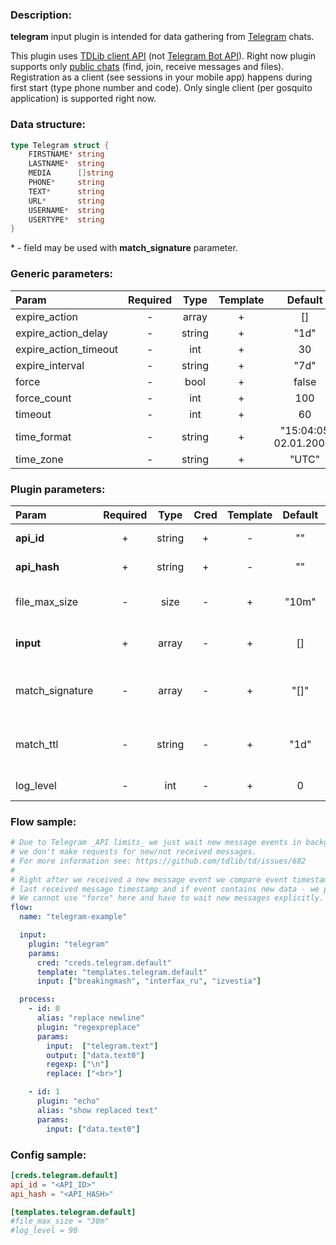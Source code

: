 ### Description:

**telegram** input plugin is intended for data gathering from [Telegram](https://telegram.org/) chats.    
  
This plugin uses [TDLib client API](https://core.telegram.org/tdlib) (not [Telegram Bot API](https://core.telegram.org/bots/api)). Right now plugin supports only [public chats](https://core.telegram.org/tdlib/getting-started) (find, join, receive messages and files). Registration as a client (see sessions in your mobile app) happens during first start (type phone number and code). Only single client (per gosquito application) is supported right now. 

### Data structure:

```go
type Telegram struct {
	FIRSTNAME* string
	LASTNAME*  string
	MEDIA      []string
	PHONE*     string
	TEXT*      string
	URL*       string
	USERNAME*  string
	USERTYPE*  string
}
```

&ast; - field may be used with **match_signature** parameter.

### Generic parameters:

| Param                 | Required |  Type  | Template |        Default        |
|:----------------------|:--------:|:------:|:--------:|:---------------------:|
| expire_action         |    -     | array  |    +     |          []           |
| expire_action_delay   |    -     | string |    +     |         "1d"          |
| expire_action_timeout |    -     |  int   |    +     |          30           |
| expire_interval       |    -     | string |    +     |         "7d"          |
| force                 |    -     |  bool  |    +     |         false         |
| force_count           |    -     |  int   |    +     |          100          |
| timeout               |    -     |  int   |    +     |          60           |
| time_format           |    -     | string |    +     | "15:04:05 02.01.2006" |
| time_zone             |    -     | string |    +     |         "UTC"         |


### Plugin parameters:

| Param           | Required |  Type  | Cred | Template | Default |      Example       | Description                                                                                                |
|:----------------|:--------:|:------:|:----:|:--------:|:-------:|:------------------:|:-----------------------------------------------------------------------------------------------------------|
| **api_id**      |    +     | string |  +   |    -     |   ""    |         ""         | [Telegram Apps](https://core.telegram.org/api/obtaining_api_id)                                            |
| **api_hash**    |    +     | string |  +   |    -     |   ""    |         ""         | [Telegram Apps](https://core.telegram.org/api/obtaining_api_id)                                            |
| file_max_size   |    -     |  size  |  -   |    +     |  "10m"  |        "1g"        | Maximum file size for download.                                                                            |
| **input**       |    +     | array  |  -   |    +     |   []    |  ["breakingmash"]  | List of Telegram chats.                                                                                    |
| match_signature |    -     | array  |  -   |    +     |  "[]"   | ["source", "time"] | Match new messages by signature.                                                                           |
| match_ttl       |    -     | string |  -   |    +     |  "1d"   |       "24h"        | TTL (Time To Live) for matched signatures.                                                                 |
| log_level       |    -     |  int   |  -   |    +     |    0    |         90         | [TDLib Log Level](https://core.telegram.org/tdlib/docs/classtd_1_1td__api_1_1set_log_verbosity_level.html) |


### Flow sample:

```yaml
# Due to Telegram _API limits_ we just wait new message events in background,
# we don't make requests for new/not received messages.
# For more information see: https://github.com/tdlib/td/issues/682
#
# Right after we received a new message event we compare event timestamp with
# last received message timestamp and if event contains new data - we process new data.
# We cannot use "force" here and have to wait new messages explicitly.
flow:
  name: "telegram-example"

  input:
    plugin: "telegram"
    params:
      cred: "creds.telegram.default"
      template: "templates.telegram.default"
      input: ["breakingmash", "interfax_ru", "izvestia"]

  process:
    - id: 0
      alias: "replace newline"
      plugin: "regexpreplace"
      params:
        input:  ["telegram.text"]
        output: ["data.text0"]
        regexp: ["\n"]
        replace: ["<br>"]

    - id: 1
      plugin: "echo"
      alias: "show replaced text"
      params:
        input: ["data.text0"]

```


### Config sample:

```toml
[creds.telegram.default]
api_id = "<API_ID>"
api_hash = "<API_HASH>"

[templates.telegram.default]
#file_max_size = "30m"
#log_level = 90
```


